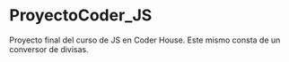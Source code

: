 # ProyectoCoder_JS
Proyecto final del curso de JS en Coder House.
Este mismo consta de un conversor de divisas.
